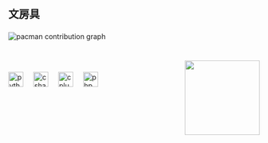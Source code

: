 <h2 align="left">文房具</h2>

###

<picture>
  <source media="(prefers-color-scheme: dark)" srcset="https://raw.githubusercontent.com/x2xJene/x2xJene/output/pacman-contribution-graph-dark.svg">
  <source media="(prefers-color-scheme: light)" srcset="https://raw.githubusercontent.com/x2xJene/x2xJene/output/pacman-contribution-graph.svg">
  <img alt="pacman contribution graph" src="https://raw.githubusercontent.com/x2xJene/x2xJene/output/pacman-contribution-graph.svg">
</picture>

###

<br clear="both">

<img align="right" height="150" src="https://media.giphy.com/media/6OrCT1jVbonHG/giphy.gif?cid=ecf05e47ptfaeba3new9p9794gvu9weimo0q1ufmtqzdxglx&ep=v1_gifs_related&rid=giphy.gif&ct=g"  />

###

<div align="left">
  <img src="https://cdn.jsdelivr.net/gh/devicons/devicon/icons/python/python-original.svg" height="30" alt="python logo"  />
  <img width="12" />
  <img src="https://cdn.jsdelivr.net/gh/devicons/devicon/icons/csharp/csharp-original.svg" height="30" alt="csharp logo"  />
  <img width="12" />
  <img src="https://cdn.jsdelivr.net/gh/devicons/devicon/icons/cplusplus/cplusplus-original.svg" height="30" alt="cplusplus logo"  />
  <img width="12" />
  <img src="https://cdn.jsdelivr.net/gh/devicons/devicon/icons/php/php-original.svg" height="30" alt="php logo"  />
</div>

###
